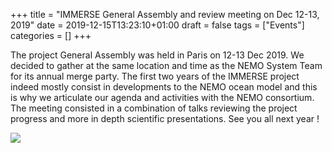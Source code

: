 +++
title = "IMMERSE General Assembly and review meeting on Dec 12-13, 2019"
date = 2019-12-15T13:23:10+01:00
draft = false
tags = ["Events"]
categories = []
+++


The project General Assembly was held in Paris on 12-13 Dec 2019. We decided to gather at the same location and time as the NEMO System Team for its annual merge party. The first two years of the IMMERSE project indeed mostly consist in developments to the NEMO ocean model and this is why we articulate our agenda and activities with the NEMO consortium. The meeting consisted in a combination of talks reviewing the project progress and more in depth scientific presentations. See you all next year !    

![](/img/posts/immerse-agenda-general-assembly-dec2019.png)


